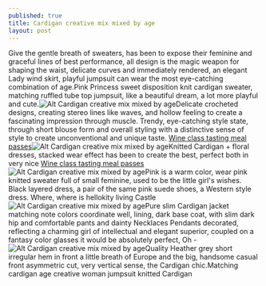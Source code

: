 ```yaml
---
published: true
title: Cardigan creative mix mixed by age
layout: post
---
```

Give the gentle breath of sweaters, has been to expose their feminine and graceful lines of best performance, all design is the magic weapon for shaping the waist, delicate curves and immediately rendered, an elegant Lady wind skirt, playful jumpsuit can wear the most eye-catching combination of age.Pink Princess sweet disposition knit cardigan sweater, matching ruffled tube top jumpsuit, like a beautiful dream, a lot more playful and cute.![Alt Cardigan creative mix mixed by age](https://c2.staticflickr.com/2/1561/24798734720_96bed91587_z.jpg)Delicate crocheted designs, creating stereo lines like waves, and hollow feeling to create a fascinating impression through muscle. Trendy, eye-catching style state, through short blouse form and overall styling with a distinctive sense of style to create unconventional and unique taste. [Wine class tasting meal passes](http://www.focalstyle.com/2016/01/28/wine-class-tasting-meal-passes/)![Alt Cardigan creative mix mixed by age](https://c2.staticflickr.com/2/1649/25068021656_7ab5167d39_z.jpg)Knitted Cardigan + floral dresses, stacked wear effect has been to create the best, perfect both in very nice [Wine class tasting meal passes](http://www.focalstyle.com/2016/01/28/wine-class-tasting-meal-passes/)![Alt Cardigan creative mix mixed by age](https://c2.staticflickr.com/2/1513/24463662424_9fe8435f7f_z.jpg)Pink is a warm color, wear pink knitted sweater full of small feminine, used to be the little girl\'s wishes. Black layered dress, a pair of the same pink suede shoes, a Western style dress. Where, where is hellokity living Castle![Alt Cardigan creative mix mixed by age](https://c2.staticflickr.com/2/1617/25001055391_36b2df73b3_z.jpg)Pure slim Cardigan jacket matching note colors coordinate well, lining, dark base coat, with slim dark hip and comfortable pants and dainty Necklaces Pendants decorated, reflecting a charming girl of intellectual and elegant superior, coupled on a fantasy color glasses it would be absolutely perfect, Oh -![Alt Cardigan creative mix mixed by age](https://c2.staticflickr.com/2/1719/24467508503_257885bd0f_z.jpg)Quality Heather grey short irregular hem in front a little breath of Europe and the big, handsome casual front asymmetric cut, very vertical sense, the Cardigan chic.Matching cardigan age creative woman jumpsuit knitted Cardigan